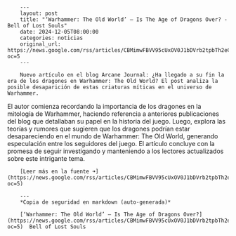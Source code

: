         ---
        layout: post
        title: "‘Warhammer: The Old World’ – Is The Age of Dragons Over? - Bell of Lost Souls"
        date: 2024-12-05T08:00:00
        categories: noticias
        original_url: https://news.google.com/rss/articles/CBMimwFBVV95cUxOV0J1bDVrb2tpbTh2eC0tbGhCY3JGOUs0LUdxdUFPNXZmV0dJNVRUTGpUZVFJUDFBRFNyZkhFbmhjMDZwRGUzaTNhbGxqZ0NtQW56SEloUXpyMWtpRElFUTJCUmx5UnpOOUFsRUs2MFFZMmVCeE04Qi1HRC1oVG5ua1hqVGxnZjRyVWZyYVVQQk1ONUhHcC1BY3lTNA?oc=5
        ---

        Nuevo artículo en el blog Arcane Journal: ¿Ha llegado a su fin la era de los dragones en Warhammer: The Old World? El post analiza la posible desaparición de estas criaturas míticas en el universo de Warhammer.

El autor comienza recordando la importancia de los dragones en la mitología de Warhammer, haciendo referencia a anteriores publicaciones del blog que detallaban su papel en la historia del juego. Luego, explora las teorías y rumores que sugieren que los dragones podrían estar desapareciendo en el mundo de Warhammer: The Old World, generando especulación entre los seguidores del juego. El artículo concluye con la promesa de seguir investigando y manteniendo a los lectores actualizados sobre este intrigante tema.

        [Leer más en la fuente ➜](https://news.google.com/rss/articles/CBMimwFBVV95cUxOV0J1bDVrb2tpbTh2eC0tbGhCY3JGOUs0LUdxdUFPNXZmV0dJNVRUTGpUZVFJUDFBRFNyZkhFbmhjMDZwRGUzaTNhbGxqZ0NtQW56SEloUXpyMWtpRElFUTJCUmx5UnpOOUFsRUs2MFFZMmVCeE04Qi1HRC1oVG5ua1hqVGxnZjRyVWZyYVVQQk1ONUhHcC1BY3lTNA?oc=5)

        ---
        *Copia de seguridad en markdown (auto-generada)*

        [‘Warhammer: The Old World’ – Is The Age of Dragons Over?](https://news.google.com/rss/articles/CBMimwFBVV95cUxOV0J1bDVrb2tpbTh2eC0tbGhCY3JGOUs0LUdxdUFPNXZmV0dJNVRUTGpUZVFJUDFBRFNyZkhFbmhjMDZwRGUzaTNhbGxqZ0NtQW56SEloUXpyMWtpRElFUTJCUmx5UnpOOUFsRUs2MFFZMmVCeE04Qi1HRC1oVG5ua1hqVGxnZjRyVWZyYVVQQk1ONUhHcC1BY3lTNA?oc=5)  Bell of Lost Souls

